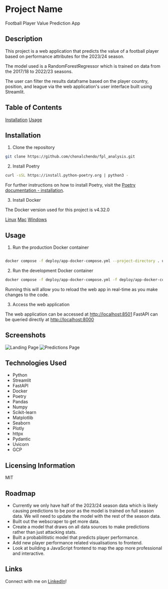 # Project Name

Football Player Value Prediction App

## Description

This project is a web application that predicts the value of a football player based on performance attributes for the 2023/24 season.

The model used is a RandomForestRegressor which is trained on data from the 2017/18 to 2022/23 seasons.

The user can filter the results dataframe based on the player country, position, and league via the web application's user interface built using Streamlit.

## Table of Contents

[Installation](#installation)
[Usage](#usage)

## Installation

1. Clone the repository

```bash
git clone https://github.com/chonalchendo/fpl_analysis.git
```

2. Install Poetry

```bash
curl -sSL https://install.python-poetry.org | python3 -
```

For further instructions on how to install Poetry, visit the [Poetry documentation - installation](https://python-poetry.org/docs/#installing-with-the-official-installer).

3. Install Docker

The Docker version used for this project is v4.32.0

[Linux](https://docs.docker.com/desktop/install/linux-install/)
[Mac](https://docs.docker.com/desktop/install/mac-install/)
[Windows](https://docs.docker.com/desktop/install/windows-install/)

## Usage

1. Run the production Docker container

```bash

docker compose -f deploy/app-docker-compose.yml --project-directory . up --build
```

2. Run the development Docker container

```bash
docker compose -f deploy/app-docker-compose.yml -f deploy/app-docker-compose.local.yml --project-directory . up --build
```

Running this will allow you to reload the web app in real-time as you make changes to the code.

3. Access the web application

The web application can be accessed at [http://localhost:8501](http://localhost:8501)
FastAPI can be queried directly at [http://localhost:8000](http://localhost:8000)

## Screenshots

![Landing Page](/Users/conal/Projects/fpl_app/images/fpl_greeting_page.png)
![Predictions Page](/Users/conal/Projects/fpl_app/images/fpl_query_result.png)

## Technologies Used

- Python
- Streamlit
- FastAPI
- Docker
- Poetry
- Pandas
- Numpy
- Scikit-learn
- Matplotlib
- Seaborn
- Plotly
- httpx
- Pydantic
- Uvicorn
- GCP

## Licensing Information

MIT

## Roadmap

- Currently we only have half of the 2023/24 season data which is likely causing predictions to be poor as the model is trained on full season data. We will need to update the model with the rest of the season data.
- Built out the webscraper to get more data.
- Create a model that draws on all data sources to make predictions rather than just attacking stats.
- Built a probabilitistic model that predicts player performance.
- Add new player performance related visualisations to frontend.
- Look at building a JavaScript frontend to map the app more professional and interactive.

## Links

Connect with me on [LinkedIn](https://www.linkedin.com/in/conal-henderson-4128631b6/)!
